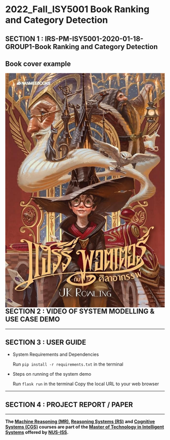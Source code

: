 # 2022_Fall_ISY5001 Book Ranking and Category Detection

## SECTION 1 : IRS-PM-ISY5001-2020-01-18-GROUP1-Book Ranking and Category Detection
## Book cover example

<img src="static/images/HP.jpg"
     style="float: left; margin-right: 0px;" />

---  

## SECTION 2 : VIDEO OF SYSTEM MODELLING & USE CASE DEMO


---

## SECTION 3 : USER GUIDE
- System Requirements and Dependencies  

    Run `pip install -r requirements.txt` in the terminal

- Steps on running of the system demo

    Run `flask run` in the terminal
    Copy the local URL to your web browser

---
## SECTION 4 : PROJECT REPORT / PAPER


---

**The [Machine Reasoning (MR)](https://www.iss.nus.edu.sg/executive-education/course/detail/machine-reasoning "Machine Reasoning"), [Reasoning Systems (RS)](https://www.iss.nus.edu.sg/executive-education/course/detail/reasoning-systems "Reasoning Systems") and [Cognitive Systems (CGS)](https://www.iss.nus.edu.sg/executive-education/course/detail/cognitive-systems-sf "Cognitive Systems") courses are part of the [Master of Technology in Intelligent Systems](https://www.iss.nus.edu.sg/stackable-certificate-programmes/intelligent-systems "Intelligent Reasoning Systems") offered by [NUS-ISS](https://www.iss.nus.edu.sg "Institute of Systems Science, National University of Singapore").**
